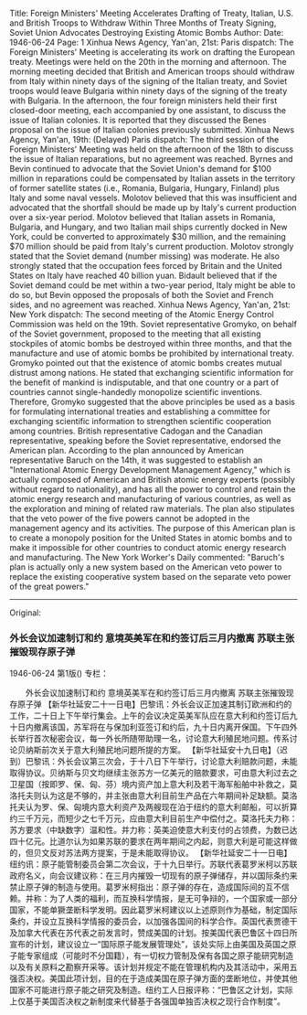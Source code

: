 Title: Foreign Ministers' Meeting Accelerates Drafting of Treaty, Italian, U.S. and British Troops to Withdraw Within Three Months of Treaty Signing, Soviet Union Advocates Destroying Existing Atomic Bombs
Author:
Date: 1946-06-24
Page: 1
Xinhua News Agency, Yan'an, 21st: Paris dispatch: The Foreign Ministers' Meeting is accelerating its work on drafting the European treaty. Meetings were held on the 20th in the morning and afternoon. The morning meeting decided that British and American troops should withdraw from Italy within ninety days of the signing of the Italian treaty, and Soviet troops would leave Bulgaria within ninety days of the signing of the treaty with Bulgaria. In the afternoon, the four foreign ministers held their first closed-door meeting, each accompanied by one assistant, to discuss the issue of Italian colonies. It is reported that they discussed the Benes proposal on the issue of Italian colonies previously submitted.
    Xinhua News Agency, Yan'an, 19th: (Delayed) Paris dispatch: The third session of the Foreign Ministers' Meeting was held on the afternoon of the 18th to discuss the issue of Italian reparations, but no agreement was reached. Byrnes and Bevin continued to advocate that the Soviet Union's demand for $100 million in reparations could be compensated by Italian assets in the territory of former satellite states (i.e., Romania, Bulgaria, Hungary, Finland) plus Italy and some naval vessels. Molotov believed that this was insufficient and advocated that the shortfall should be made up by Italy's current production over a six-year period. Molotov believed that Italian assets in Romania, Bulgaria, and Hungary, and two Italian mail ships currently docked in New York, could be converted to approximately $30 million, and the remaining $70 million should be paid from Italy's current production. Molotov strongly stated that the Soviet demand (number missing) was moderate. He also strongly stated that the occupation fees forced by Britain and the United States on Italy have reached 40 billion yuan. Bidault believed that if the Soviet demand could be met within a two-year period, Italy might be able to do so, but Bevin opposed the proposals of both the Soviet and French sides, and no agreement was reached.
    Xinhua News Agency, Yan'an, 21st: New York dispatch: The second meeting of the Atomic Energy Control Commission was held on the 19th. Soviet representative Gromyko, on behalf of the Soviet government, proposed to the meeting that all existing stockpiles of atomic bombs be destroyed within three months, and that the manufacture and use of atomic bombs be prohibited by international treaty. Gromyko pointed out that the existence of atomic bombs creates mutual distrust among nations. He stated that exchanging scientific information for the benefit of mankind is indisputable, and that one country or a part of countries cannot single-handedly monopolize scientific inventions. Therefore, Gromyko suggested that the above principles be used as a basis for formulating international treaties and establishing a committee for exchanging scientific information to strengthen scientific cooperation among countries. British representative Cadogan and the Canadian representative, speaking before the Soviet representative, endorsed the American plan. According to the plan announced by American representative Baruch on the 14th, it was suggested to establish an "International Atomic Energy Development Management Agency," which is actually composed of American and British atomic energy experts (possibly without regard to nationality), and has all the power to control and retain the atomic energy research and manufacturing of various countries, as well as the exploration and mining of related raw materials. The plan also stipulates that the veto power of the five powers cannot be adopted in the management agency and its activities. The purpose of this American plan is to create a monopoly position for the United States in atomic bombs and to make it impossible for other countries to conduct atomic energy research and manufacturing. The New York Worker's Daily commented: "Baruch's plan is actually only a new system based on the American veto power to replace the existing cooperative system based on the separate veto power of the great powers."



<hr /> 

Original: 


### 外长会议加速制订和约  意境英美军在和约签订后三月内撤离  苏联主张摧毁现存原子弹

1946-06-24
第1版()
专栏：

　　外长会议加速制订和约
    意境英美军在和约签订后三月内撤离
    苏联主张摧毁现存原子弹
    【新华社延安二十一日电】巴黎讯：外长会议正加速其制订欧洲和约的工作，二十日上下午举行集会。上午的会议决定英美军队应在意大利和约签订后九十日内撤离该国，苏军将在与保加利亚签订和约后，九十日内离开保国。下午四外长举行首次秘密会议，每一外长所随带助理一名，讨论意大利殖民地问题。传系讨论贝纳斯前次关于意大利殖民地问题所提的方案。
    【新华社延安十九日电】（迟到）巴黎讯：外长会议第三次会，于十八日下午举行，讨论意大利赔款问题，未能取得协议。贝纳斯与贝文均继续主张苏方一亿美元的赔款要求，可由意大利过去之卫星国（按即罗、保、匈、芬）境内资产加上意大利及若干海军船舶中补救之，莫洛托夫则认为这是不够的，并主张由意大利目前生产品在六年期间补足缺额。莫洛托夫认为罗、保、匈境内意大利资产及两艘现在泊于纽约的意大利邮船，可以折算约三千万元，而短少之七千万元，应由意大利目前生产中偿付之。莫洛托夫力称：苏方要求（中缺数字）温和性。并力称：英美迫使意大利支付的占领费，为数已达四十亿元。比道尔认为如果苏联的要求在两年期间之内起，则意大利是可能这样做的，但贝文反对苏法两方提案，于是未能取得协议。
    【新华社延安二十一日电】纽约讯：原子能管制委员会第二次会议，于十九日举行。苏联代表葛罗米柯以苏联政府名义，向会议建议称：在三月内摧毁一切现有的原子弹储存，并以国际条约来禁止原子弹的制造与使用。葛罗米柯指出：原子弹的存在，造成国际间的互不信赖。并称：为了人类的福利，而互换科学情报，是无可争辩的，一个国家或一部分国家，不能单獗垄断科学发明。因此葛罗米柯建议以上述原则作为基础，制定国际条约，并设立互换科学情报的委员会，以加强各国间的科学合作。英国代表贾德干及加拿大代表在苏代表之前发言时，赞成美国的计划。按美国代表巴鲁区十四日所宣布的计划，建议设立一“国际原子能发展管理处”，该处实际上由美国及英国之原子能专家组成（可能时不分国籍），有一切权力管制及保有各国之原子能研究制造以及有关原料之勘察开采等。该计划并规定不能在管理机构内及其活动中，采用五强否决权。美国此项计划，目的在于造成美国在原子弹方面的垄断地位，并使其他国家不可能进行原子能之研究及制造。纽约工人日报评称：“巴鲁区之计划，实际上仅基于美国否决权之新制度来代替基于各强国单独否决权之现行合作制度”。
